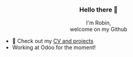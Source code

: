 <h3 align="center">Hello there 👋</h3>


<p align="center">I'm Robin,<br>
welcome on my Github</p>

- 🔭 Check out my [CV and projects](https://robinlej.github.io/cv/) 
- Working at Odoo for the moment!
